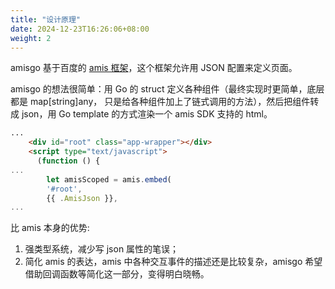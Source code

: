 ```yaml
---
title: "设计原理"
date: 2024-12-23T16:26:06+08:00
weight: 2
---
```


amisgo 基于百度的 [amis 框架](https://aisuda.bce.baidu.com/amis)，这个框架允许用 JSON 配置来定义页面。

amisgo 的想法很简单：用 Go 的 struct 定义各种组件（最终实现时更简单，底层都是 map[string]any， 只是给各种组件加上了链式调用的方法），然后把组件转成 json，用 Go template 的方式渲染一个 amis SDK 支持的 html。

```html
...
    <div id="root" class="app-wrapper"></div>
    <script type="text/javascript">
      (function () {
...
        let amisScoped = amis.embed(
        '#root',
        {{ .AmisJson }},
...
```

比 amis 本身的优势:

1. 强类型系统，减少写 json 属性的笔误；
2. 简化 amis 的表达，amis 中各种交互事件的描述还是比较复杂，amisgo 希望借助回调函数等简化这一部分，变得明白晓畅。
